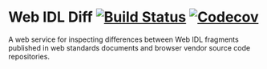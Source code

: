 # Web IDL Diff [![Build Status](https://travis-ci.org/GoogleChromeLabs/webidl-diff.svg?branch=master)](https://travis-ci.org/GoogleChromeLabs/webidl-diff) [![Codecov](https://img.shields.io/codecov/c/github/GoogleChrome/webidl-diff.svg)]()

A web service for inspecting differences between Web IDL fragments published in
web standards documents and browser vendor source code repositories.
